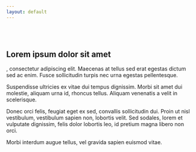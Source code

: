 ```yaml
---
layout: default
---
```


<br><br>

**Lorem ipsum dolor sit amet**
---
, consectetur adipiscing elit.
Maecenas at tellus sed erat egestas dictum sed ac enim.
Fusce sollicitudin turpis nec urna egestas pellentesque.

Suspendisse ultricies ex vitae dui tempus dignissim.
Morbi sit amet dui molestie, aliquam urna id, rhoncus tellus.
Aliquam venenatis a velit in scelerisque.

Donec orci felis, feugiat eget ex sed, convallis sollicitudin dui.
Proin ut nisl vestibulum, vestibulum sapien non, lobortis velit.
Sed sodales, lorem et vulputate dignissim, felis dolor lobortis leo, id pretium magna libero non orci.

Morbi interdum augue tellus, vel gravida sapien euismod vitae.
